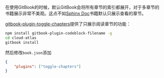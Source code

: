 在使用GitBook的时候，默认GitBook会将所有章节的索引都展开，对于多章节的书籍展示非常不美观。这点不如[Sphinx Doc](http://www.sphinx-doc.org)书籍默认只展示查看的章节。

[gitbook-plugin-toggle-chapters](https://www.npmjs.com/package/gitbook-plugin-toggle-chapters)提供了只展示阅读章节的功能：

```bash
npm install gitbook-plugin-codeblock-filename -g
cd cloud-atlas
gitbook install
```

然后修改`book.json`添加

```json
{
    "plugins": ["toggle-chapters"]
}
```